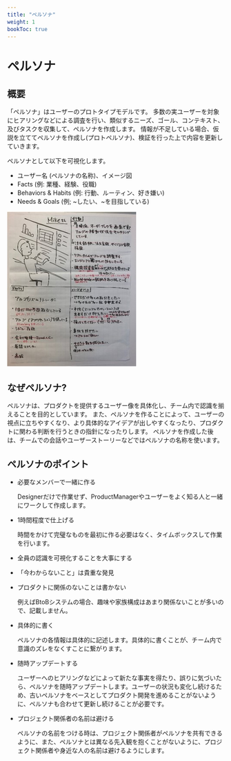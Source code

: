 ```yaml
---
title: "ペルソナ"
weight: 1
bookToc: true
---
```


# ペルソナ

## 概要
「ペルソナ」はユーザーのプロトタイプモデルです。
多数の実ユーザーを対象にヒアリングなどによる調査を行い、類似するニーズ、ゴール、コンテキスト、及びタスクを収集して、ペルソナを作成します。
情報が不足している場合、仮説を立ててペルソナを作成し(プロトペルソナ)、検証を行った上で内容を更新していきます。

ペルソナとして以下を可視化します。
- ユーザー名 (ペルソナの名称)、イメージ図
- Facts (例: 業種、経験、役職)
- Behaviors & Habits (例: 行動、ルーティン、好き嫌い)
- Needs & Goals (例; ~したい、~を目指している)

![persona](persona_example.jpg)

## なぜペルソナ?
ペルソナは、プロダクトを提供するユーザー像を具体化し、チーム内で認識を揃えることを目的としています。
また、ペルソナを作ることによって、ユーザーの視点に立ちやすくなり、より具体的なアイデアが出しやすくなったり、プロダクトに関わる判断を行うときの指針になったりします。
ペルソナを作成した後は、チームでの会話やユーザーストーリーなどではペルソナの名称を使います。

## ペルソナのポイント
- 必要なメンバーで一緒に作る

  Designerだけで作業せず、ProductManagerやユーザーをよく知る人と一緒にワークして作成します。

- 1時間程度で仕上げる

  時間をかけて完璧なものを最初に作る必要はなく、タイムボックスして作業を行います。

- 全員の認識を可視化することを大事にする

- 「今わからないこと」は貴重な発見

- プロダクトに関係のないことは書かない

  例えばBtoBシステムの場合、趣味や家族構成はあまり関係ないことが多いので、記載しません。

- 具体的に書く

  ペルソナの各情報は具体的に記述します。具体的に書くことが、チーム内で意識のズレをなくすことに繋がります。

- 随時アップデートする

  ユーザーへのヒアリングなどによって新たな事実を得たり、誤りに気づいたら、ペルソナを随時アップデートします。ユーザーの状況も変化し続けるため、古いペルソナをベースとしてプロダクト開発を進めることがないように、ペルソナも合わせて更新し続けることが必要です。

- プロジェクト関係者の名前は避ける

  ペルソナの名前をつける時は、プロジェクト関係者がペルソナを共有できるように、また、ペルソナとは異なる先入観を抱くことがないように、プロジェクト関係者や身近な人の名前は避けるようにします。

